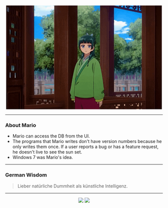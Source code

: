 <p align="center">
  <img src="assets/maomao.gif" />
</p>

---

### About Mario
- Mario can access the DB from the UI.
- The programs that Mario writes don't have version numbers because he only writes them once. If a user reports a bug or has a feature request, he doesn't live to see the sun set.
- Windows 7 was Mario's idea.

---

### German Wisdom
> Lieber natürliche Dummheit als künstliche Intelligenz.

---

<p align="center">
  <a>
    <img height="180em" src="https://github-readme-stats-eight-theta.vercel.app/api?username=Torfkopp&show_icons=true&theme=dark&include_all_commits=true&count_private=true"/>
  </a>
  <a href="https://github.com/Torfkopp?tab=repositories">
    <img height="180em" src="https://github-readme-stats-eight-theta.vercel.app/api/top-langs/?username=torfkopp&layout=compact&theme=dark&langs_count=8&hide=java"/>
  </a>
</p>
